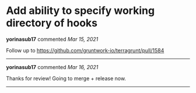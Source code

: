# Add ability to specify working directory of hooks

**yorinasub17** commented *Mar 15, 2021*

Follow up to https://github.com/gruntwork-io/terragrunt/pull/1584
<br />
***


**yorinasub17** commented *Mar 16, 2021*

Thanks for review! Going to merge + release now.
***

